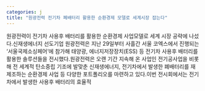 ```yaml
---
categories: j
title: "원광전력 전기차 폐배터리 활용한 순환경제 모델로 세계시장 잡는다"
---
```

원광전력이 전기차 사용후 배터리를 활용한 순환경제 사업모델로 세계 시장 공략에 나섰다.신재생에너지 선도기업 원광전력은 지난 29일부터 사흘간 서울 코엑스에서 진행되는 ‘서울국제소싱페어’에 참가해 태양광, 에너지저장장치(ESS) 등 전기차 사용후 배터리를 활용한 솔루션들을 전시했다.원광전력은 오랜 기간 지속해 온 사업인 전기공사업을 비롯해 전 세계적 탄소중립 기조에 발맞춘 신재생에너지, 전기차에서 발생한 폐배터리를 재제조하는 순환경제 사업 등 다양한 포트폴리오를 마련하고 있다.이번 전시회에서는 전기차에서 발생한 사용후 배터리의 효율적